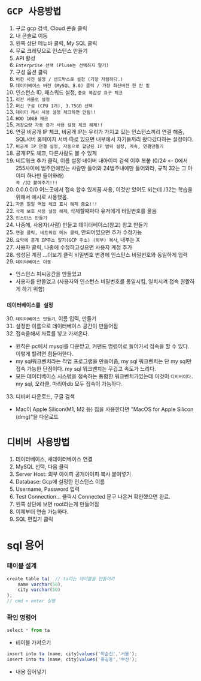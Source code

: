 # `GCP 사용방법`

1. 구글 gcp 검색, Cloud 콘솔 클릭
2. 내 콘솔로 이동
3. 왼쪽 상단 메뉴바 클릭, My SQL 클릭
4. 무료 크레딧으로 인스턴스 만들기
5. API 활성
6. `Enterprise 선택 (Pluse는 선택하지 말기)`
7. 구성 옵션 클릭
8. `버전 사전 설정 / 샌드박스로 설정 (가장 저렴하다.)`
9. `데이터베이스 버전 (MySQL 8.0) 클릭 / 가장 최신버전 한 칸 밑`
10. 인스턴스 ID, 패스워드 설정, `중요 복잡성 요구 체크`
11. `리전 서울로 설정`
12. `머신 구성 (CPU 1개), 3.75GB 선택`
13. `데이터 캐시 사용 설정 체크하면 안됨!!`
14. `HDD 10GB 체크`
15. `저장요량 자동 증가 사용 설정 체크 해제!!`
16. 연결 비공개 IP 체크, 비공개 IP는 우리가 가지고 있는 인스턴스끼리 연결 해줌, SQL서버 홈페이지 서버 따로 있으면 내부에서 자기들끼리 왔다갔다하는 설정이다.
17. `비공개 IP 연결 설정, 자동으로 할당된 IP 범위 설정, 계속, 연결만들기`
18. 공개IP도 체크, 다른사람도 볼 수 있게
19. 네트워크 추가 클릭, 이름 설정 네이버 내아이피 검색 이후 복붙 (0/24 <- 0에서 255사이에 범주안에있는 사람만 들어와 24범주내에만 들어와라, 규칙 32는 그 아이피 하나만 들어와라)<br>
    `꼭 /32 붙여주기!!!`
20. 0.0.0.0/0 어느곳에서 접속 할수 있게끔 사용, 이것만 있어도 되는데 /32는 학습을 위해서 예시로 사용했음.
21. `자동 일일 백업 체크 표시 해제 중요!!!`
22. `삭제 보호 사용 설정 해제`, 삭제할때마다 유저에게 비밀번호를 물음
23. `인스턴스 만들기`
24. 나중에, 사용자(사람) 만들고 데이터베이스(창고) 창고 만들기
25. `연결 클릭, 네트워킹 메뉴 클릭`, 안되어있으면 추가 수정가능
26. `요약에 공개 IP주소 알기(GCP 주소) (외부) 복사`, 내부는 X
27. 사용자 클릭, 나중에 수정하고싶으면 사용자 계정 추가
28. 생성된 계정 ...더보기 클릭 비밀번호 변경에 인스턴스 비밀번호와 동일하게 입력
29. `데이터베이스 이동`

- 인스턴스 피씨공간을 만들었고
- 사용자를 만들었고 (사용자와 인스턴스 비밀번호를 통일시킴, 일치시켜 접속 원활하게 하기 위함)

### `데이터베이스를 설정`

30. `데이터베이스 만들기`, 이름 입력, 만들기
31. 설정한 이름으로 데이터베이스 공간이 만들어짐
32. 접속을해서 자료를 넣고 가져온다.

- 원칙은 pc에서 mysql를 다운받고, 커맨드 명령어로 들어가서 접속을 할 수 있다. 이렇게 할려면 힘들어한다.
- my sql워크벤치라는 작업 프로그램을 만들어줌, my sql 워크벤치는 단 my sql만 접속 가능한 단점이다. my sql 워크벤치는 무겁고 속도가 느리다.
- 모든 데이터베이스 시스템을 접속하는 통합한 워크벤치가있는데 이것이 `디비버이다.` my sql, 오라클, 마리아db 모두 접속이 가능하다.

33. 디비버 다운로드, 구글 검색

- Mac이 Apple Silicon(M1, M2 등) 칩을 사용한다면 "MacOS for Apple Silicon (dmg)"을 다운로드

# `디비버 사용방법`

1. 데이터베이스, 새데이터베이스 연결
2. MySQL 선택, 다음 클릭
3. Server Host: 외부 아이피 공개아이피 복사 붙여넣기
4. Database: Gcp에 설정한 인스턴스 이름
5. Username, Password 입력
6. Test Connection... 클릭시 Connected 문구 나온거 확인했으면 완료.
7. 왼쪽 상단에 보면 root라는게 만들어짐
8. 이제부터 연습 가능하다.
9. SQL 편집기 클릭

# sql 용어

### 테이블 설계

```js
create table ta(  // ta라는 테이블을 만들어라
    name varchar(50),
    city varchar(50)
);
// cmd + enter 실행
```

### 확인 명령어

```js
select * from ta
```

- 테이블 가져오기

```js
insert into ta (name, city)values('이순신','서울');
insert into ta (name, city)values('홍길동','부산');
```

- 내용 집어넣기
